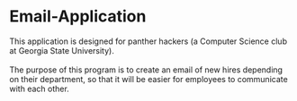 # Email-Application
This application is designed for panther hackers (a Computer Science club at Georgia State University).<br /><br />
The purpose of this program is to create an email of new hires depending on their department, so that it will be easier for employees to
communicate with each other.

